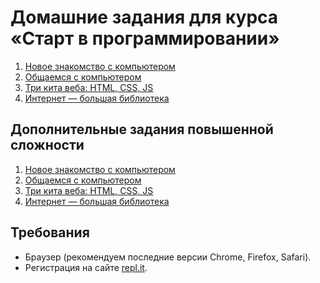 # Домашние задания для курса «Старт в программировании»

1. [Новое знакомство с компьютером](./meet/)
2. [Общаемся с компьютером](./talk/)
3. [Три кита веба: HTML, CSS, JS](./errors/)
4. [Интернет — большая библиотека](./lib/)

## Дополнительные задания повышенной сложности

1. [Новое знакомство с компьютером](./additional/meet.md)
2. [Общаемся с компьютером](./additional/talk.md)
3. [Три кита веба: HTML, CSS, JS](./additional/err.md)
4. [Интернет — большая библиотека](./additional/lib.md)

## Требования

- Браузер (рекомендуем последние версии Chrome, Firefox, Safari).
- Регистрация на сайте [repl.it](https://repl.it/).
